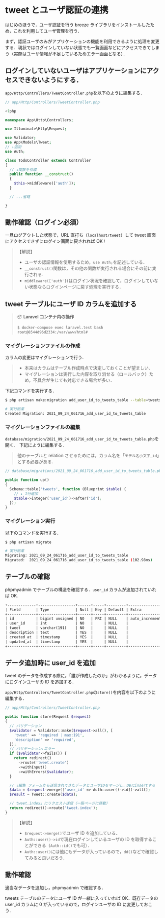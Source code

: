 # tweet とユーザ認証の連携

はじめのほうで，ユーザ認証を行う breeze ライブラリをインストールしたため，これを利用してユーザ管理を行う．

まず，認証ユーザのみがアプリケーションの機能を利用できるように処理を変更する．現状ではログインしていない状態でも一覧画面などにアクセスできてしまう（実際はユーザ情報が不足しているためエラー画面となる）．

## ログインしていないユーザはアプリケーションにアクセスできないようにする．

`app/Http/Controllers/TweetController.php`を以下のように編集する．

```php
// app/Http/Controllers/TweetController.php

<?php

namespace App\Http\Controllers;

use Illuminate\Http\Request;

use Validator;
use App\Models\Tweet;
// ↓追加
use Auth;

class TodoController extends Controller
{
  // ↓関数を作成
  public function __construct()
  {
    $this->middleware(['auth']);
  }

  // ...省略

}

```

## 動作確認（ログイン必須）

一旦ログアウトした状態で，URL 直打ち（`localhost/tweet`）して tweet 画面にアクセスできずにログイン画面に戻されれば OK！

> 【解説】
>
> - ユーザの認証情報を使用するため，`use Auth;`を記述している．
> - `__construct()`関数は，その他の関数が実行される場合にその前に実行される．
> - `middleware(['auth'])`はログイン状況を確認して，ログインしていない状態ならログインページに戻す処理を実行する．

## tweet テーブルにユーザ ID カラムを追加する

> 📦 **Laravel コンテナ内の操作**
>
> ```bash
> $ docker-compose exec laravel.test bash
> root@8544d96d2334:/var/www/html#
> ```

### マイグレーションファイルの作成

カラムの変更はマイグレーションで行う．

> - 本来はカラムはテーブル作成時点で決定しておくことが望ましい．
> - マイグレーションは実行した内容を取り消せる（ロールバック）ため，不具合が生じても対応できる場合が多い．

下記コマンドを実行する．

```bash
$ php artisan make:migration add_user_id_to_tweets_table --table=tweets

# 実行結果
Created Migration: 2021_09_24_061716_add_user_id_to_tweets_table

```

### マイグレーションファイルの編集

`database/migration/2021_09_24_061716_add_user_id_to_tweets_table.php`を開く．
下記にように編集する．

> 他のテーブルと relation させるためには，カラム名を「`モデル名小文字_id`」とする必要がある．

```php
// database/migrations/2021_09_24_061716_add_user_id_to_tweets_table.php

public function up()
{
  Schema::table('tweets', function (Blueprint $table) {
    // ↓ 1行追加
    $table->integer('user_id')->after('id');
  });
}

```

### マイグレーション実行

以下のコマンドを実行する．

```bash
$ php artisan migrate

# 実行結果
Migrating: 2021_09_24_061716_add_user_id_to_tweets_table
Migrated:  2021_09_24_061716_add_user_id_to_tweets_table (102.98ms)

```

## テーブルの確認

phpmyadmin でテーブルの構造を確認する．`user_id` カラムが追加されていれば OK．

```txt
+-------------+-----------------+------+-----+---------+----------------+
| Field       | Type            | Null | Key | Default | Extra          |
+-------------+-----------------+------+-----+---------+----------------+
| id          | bigint unsigned | NO   | PRI | NULL    | auto_increment |
| user_id     | int             | NO   |     | NULL    |                |
| tweet       | varchar(191)    | NO   |     | NULL    |                |
| description | text            | YES  |     | NULL    |                |
| created_at  | timestamp       | YES  |     | NULL    |                |
| updated_at  | timestamp       | YES  |     | NULL    |                |
+-------------+-----------------+------+-----+---------+----------------+
```

<!-- 【今回は不要】コマンドで確認する場合は以下の手順で行う．

> 📦 **MySQL コンテナ内の操作**
>
> ```bash
> $ docker-compose exec mysql bash
> root@d984f6614597:/#
> ```

mysql にログインしてテーブルを確認する．パスワードは`password`．

```bash
$ mysql -u sail -p

mysql> use laratter
Reading table information for completion of table and column names
You can turn off this feature to get a quicker startup with -A

Database changed

mysql> show tables;
+------------------------+
| Tables_in_laratter     |
+------------------------+
| failed_jobs            |
| migrations             |
| password_resets        |
| personal_access_tokens |
| tweets                 |
| users                  |
+------------------------+
6 rows in set (0.01 sec)

mysql> desc tweets;
+-------------+-----------------+------+-----+---------+----------------+
| Field       | Type            | Null | Key | Default | Extra          |
+-------------+-----------------+------+-----+---------+----------------+
| id          | bigint unsigned | NO   | PRI | NULL    | auto_increment |
| user_id     | int             | NO   |     | NULL    |                |
| tweet       | varchar(191)    | NO   |     | NULL    |                |
| description | text            | YES  |     | NULL    |                |
| created_at  | timestamp       | YES  |     | NULL    |                |
| updated_at  | timestamp       | YES  |     | NULL    |                |
+-------------+-----------------+------+-----+---------+----------------+
6 rows in set (0.00 sec)

mysql>

``` -->

## データ追加時に user_id を追加

tweet のデータを作成する際に，「誰が作成したのか」がわかるように，データにログインユーザの ID を追加する．

`app/Http/Controllers/TweetController.php`の`store()`を内容を以下のように編集する．

```php
// app/Http/Controllers/TweetController.php

public function store(Request $request)
{
  // バリデーション
  $validator = Validator::make($request->all(), [
    'tweet' => 'required | max:191',
    'description' => 'required',
  ]);
  // バリデーション:エラー
  if ($validator->fails()) {
    return redirect()
      ->route('tweet.create')
      ->withInput()
      ->withErrors($validator);
  }

  // ↓編集 フォームから送信されてきたデータとユーザIDをマージし，DBにinsertする
  $data = $request->merge(['user_id' => Auth::user()->id])->all();
  $result = Tweet::create($data);

  // tweet.index」にリクエスト送信（一覧ページに移動）
  return redirect()->route('tweet.index');
}

```

> 【解説】
>
> - `$request->merge()`でユーザ ID を追加している．
> - `Auth::user()->id`で現在ログインしているユーザの ID を取得することができる（`Auth::id()`でも可）．
> - `Auth::user()`には他にもデータが入っているので，`dd()`などで確認してみると良いだろう．

## 動作確認

適当なデータを追加し，phpmyadmin で確認する．

tweets テーブルのデータにユーザ ID が一緒に入っていれば OK．既存データの user_id カラムに 0 が入っているので，ログインユーザの ID に変更しておこう．
